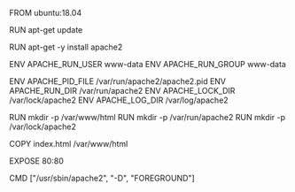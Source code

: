 FROM ubuntu:18.04

RUN apt-get update

RUN apt-get -y install apache2

ENV APACHE_RUN_USER www-data
ENV APACHE_RUN_GROUP www-data

ENV APACHE_PID_FILE /var/run/apache2/apache2.pid
ENV APACHE_RUN_DIR /var/run/apache2
ENV APACHE_LOCK_DIR /var/lock/apache2
ENV APACHE_LOG_DIR /var/log/apache2

RUN mkdir -p /var/www/html
RUN mkdir -p /var/run/apache2
RUN mkdir -p /var/lock/apache2

COPY index.html /var/www/html

EXPOSE 80:80

CMD ["/usr/sbin/apache2", "-D", "FOREGROUND"]
